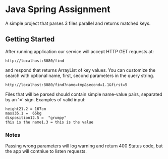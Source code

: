 # Java Spring Assignment

A simple project that parses 3 files parallel and returns matched keys.

## Getting Started

After running application our service will accept HTTP GET requests at:
```
http://localhost:8080/find
```

and respond that returns ArrayList<String> of key values.
You can customize the search with optional name, first, second parameters in the query string.

```
http://localhost:8080/find?name=tmp&second=1.1&first=5
```
Files that will be parsed should contain simple name-value pairs, separated by an '=' sign. 
Examples of valid input: 

```
height21.2 = 167cm
mass35.1 =  65kg
disposition12.5 =  "grumpy"
this is the name1.3 = this is the value
```
### Notes

Passing wrong parameters will log warning and return 400 Status code, but the app will contniue to listen requests.
